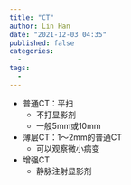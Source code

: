 ```yaml
---
title: "CT"
author: Lin Han
date: "2021-12-03 04:35"
published: false
categories:
  -
tags:
  -
---
```


- 普通CT：平扫
  - 不打显影剂
  - 一般5mm或10mm
- 薄层CT：1～2mm的普通CT
  - 可以观察微小病变
- 增强CT
  - 静脉注射显影剂



